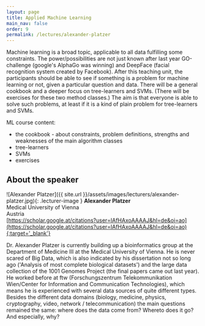 ```yaml
---
layout: page
title: Applied Machine Learning
main_nav: false
order: 9
permalink: /lectures/alexander-platzer
---
```


Machine learning is a broad topic, applicable to all data fulfilling some constraints.
The power/possibilities are not just known after last year GO-challenge (google's AlphaGo was winning) and DeepFace (facial recognition system created by Facebook).
After this teaching unit, the participants should be able to see if something is a problem for machine learning or not, given a particular question and data.
There will be a general cookbook and a deeper focus on tree-learners and SVMs.
(There will be exercises for these two method classes.)
The aim is that everyone is able to solve such problems, at least if it is a kind of plain problem for tree-learners and SVMs.

ML course content:
* the cookbook - about constraints, problem definitions, strengths and weaknesses of the main algorithm classes
* tree-learners
* SVMs
* exercises


## About the speaker
![Alexander Platzer]({{ site.url }}/assets/images/lecturers/alexander-platzer.jpg){: .lecturer-image }
**Alexander Platzer**    
Medical University of Vienna   
Austria   
[https://scholar.google.at/citations?user=lAfHAxoAAAAJ&hl=de&oi=ao](https://scholar.google.at/citations?user=lAfHAxoAAAAJ&hl=de&oi=ao){:target='_blank'}   

Dr. Alexander Platzer is currently building up a bioinformatics group at the Department of Medicine III at the Medical University of Vienna.
He is never scared of Big Data, which is also indicated by his dissertation not so long ago ('Analysis of most complete biological datasets') and the large data collection of the 1001 Genomes Project (the final papers came out last year).
He worked before at ftw (Forschungszentrum Telekommunikation Wien/Center for Information and Communication Technologies), which means he is experienced with several data sources of quite different types.
Besides the different data domains (biology, medicine, physics, cryptography, video, network / telecommunication) the main questions remained the same: where does the data come from? Whereto does it go? And especially, why?

